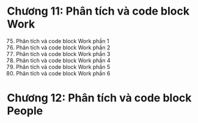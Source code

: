 # Chương 11: Phân tích và code block Work
75. Phân tích và code block Work phần 1
76. Phân tích và code block Work phần 2
77. Phân tích và code block Work phần 3
78. Phân tích và code block Work phần 4
79. Phân tích và code block Work phần 5
80. Phân tích và code block Work phần 6
# Chương 12: Phân tích và code block People
